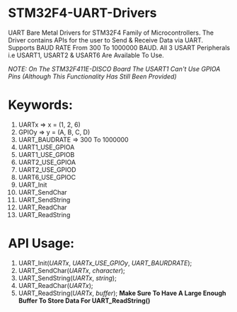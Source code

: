 # STM32F4-UART-Drivers
UART Bare Metal Drivers for STM32F4 Family of Microcontrollers. The Driver contains APIs for the user to Send & Receive Data via UART.
Supports BAUD RATE From 300 To 1000000 BAUD. All 3 USART Peripherals i.e USART1, USART2 & USART6 Are Available To Use.

*NOTE: On The STM32F411E-DISCO Board The USART1 Can't Use GPIOA Pins (Although This Functionality Has Still Been Provided)*

# Keywords:
1. UARTx => x = (1, 2, 6)
2. GPIOy => y = (A, B, C, D)
3. UART_BAUDRATE => 300 To 1000000
4. UART1_USE_GPIOA
5. UART1_USE_GPIOB
6. UART2_USE_GPIOA
7. UART2_USE_GPIOD
8. UART6_USE_GPIOC
9. UART_Init
10. UART_SendChar
11. UART_SendString
12. UART_ReadChar
13. UART_ReadString

# API Usage:
1. UART_Init(*UARTx*, *UARTx_USE_GPIOy*, *UART_BAURDRATE*);
2. UART_SendChar(*UARTx*, *character*);
3. UART_SendString(*UARTx*, *string*);
4. UART_ReadChar(*UARTx*);
5. UART_ReadString(*UARTx*, *buffer*);
**Make Sure To Have A Large Enough Buffer To Store Data For UART_ReadString()**
